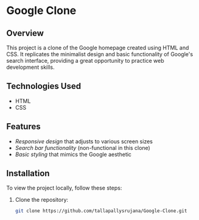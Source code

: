 # Google Clone

## Overview
This project is a clone of the Google homepage created using HTML and CSS. It replicates the minimalist design and basic functionality of Google's search interface, providing a great opportunity to practice web development skills.

## Technologies Used
- HTML
- CSS

## Features
- *Responsive design* that adjusts to various screen sizes
- *Search bar functionality* (non-functional in this clone)
- *Basic styling* that mimics the Google aesthetic

## Installation
To view the project locally, follow these steps:

1. Clone the repository:
   ```bash
   git clone https://github.com/tallapallysrujana/Google-Clone.git

